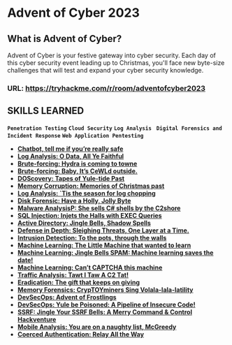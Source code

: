 # Advent of Cyber 2023

## What is Advent of Cyber?
Advent of Cyber is your festive gateway into cyber security. Each day of this cyber security event leading up to Christmas, you'll face new byte-size challenges that will test and expand your cyber security knowledge.

### URL: https://tryhackme.com/r/room/adventofcyber2023

## SKILLS LEARNED
**`Penetration Testing`** **`Cloud Security`** **`Log Analysis
`** **`Digital Forensics and Incident Response`** **`Web Application Pentesting`**

- **[Chatbot, tell me if you’re really safe](https://medium.com/@hhphu/tryhackme-advent-of-cyber-2023-day-1-chatbot-tell-me-if-youre-really-safe-a17a1b08ebaf)**
- **[Log Analysis: O Data, All Ye Faithful](https://medium.com/@hhphu/tryhackme-advent-of-cyber-2023-day-2-log-analysis-o-data-all-ye-faithful-2c014fec871b)**
- **[Brute-forcing: Hydra is coming to towne](https://medium.com/@hhphu/tryhackme-advent-of-cyber-2023-day-3-brute-forcing-hydra-is-coming-to-town-b7069e1c6dbb)**
- **[Brute-forcing: Baby, It’s CeWLd outside.](https://medium.com/@hhphu/tryhackme-advent-of-cyber-2023-day-4-brute-forcing-baby-its-cewld-outside-5d9873cbfd6f)**
- **[DOScovery: Tapes of Yule-tide Past](https://medium.com/@hhphu/tryhackme-advent-of-cyber-2023-day-5-doscovery-tapes-of-yule-tide-past-90eb327a1727)**
- **[Memory Corruption: Memories of Christmas past](https://medium.com/@hhphu/tryhackme-advent-of-cyber-2023-day-6-memory-corruption-memories-of-christmas-past-138d10a6ea32)**
- **[Log Analysis: `Tis the season for log chopping](https://medium.com/@hhphu/tryhackme-advent-of-cyber-2023-day-7-log-analysis-tis-the-season-for-log-chopping-63a4bd5dd106)**
- **[Disk Forensic: Have a Holly, Jolly Byte](https://medium.com/@hhphu/tryhackme-advent-of-cyber-2023-day-8-disk-forensic-have-a-holly-jolly-byte-fe87922649b2)**
- **[Malware AnalysisP: She sells C# shells by the C2shore](https://medium.com/@hhphu/tryhackme-advent-of-cyber-2023-day-9-malware-analysisp-she-sells-c-shells-by-the-c2shore-c2b9020a5485)**
- **[SQL Injection: Injets the Halls with EXEC Queries](https://medium.com/@hhphu/tryhackme-advent-of-cyber-2023-day-10-sql-injection-injets-the-halls-with-exec-queries-1f9aa9cd4ead)**
- **[Active Directory: Jingle Bells, Shadow Spells](https://medium.com/@hhphu/tryhackme-advent-of-cyber-2023-day-11-active-directory-jingle-bells-shadow-spells-c463c660d462)**
- **[Defense in Depth: Sleighing Threats, One Layer at a Time.](https://medium.com/@hhphu/tryhackme-advent-of-cyber-2023-day-11-defense-in-depth-sleighing-threats-one-layer-at-a-time-849cf4e2a00c)**
- **[Intrusion Detection: To the pots, through the walls](https://medium.com/@hhphu/tryhackme-advent-of-cyber-2023-day-13-intrusion-detection-to-the-pots-through-the-walls-1d7338de213a)**
- **[Machine Learning: The Little Machine that wanted to learn](https://medium.com/@hhphu/tryhackme-advent-of-cyber-2023-day-14-machine-learning-the-little-machine-that-wanted-to-515df850bdad)**
- **[Machine Learning: Jingle Bells SPAM: Machine learning saves the date!](https://medium.com/@hhphu/tryhackme-advent-of-cyber-2023-day-16-machine-learning-jingle-bells-spam-machine-learning-0a0f6b820cd8)**
- **[Machine Learning: Can’t CAPTCHA this machine](https://medium.com/@hhphu/tryhackme-advent-of-cyber-2023-day-16-machine-learning-cant-captcha-this-machine-55e139ee0825)**
- **[Traffic Analysis: Tawt I Taw A C2 Tat!](https://medium.com/@hhphu/tryhackme-advent-of-cyber-2023-day-17-traffic-analysis-tawt-i-taw-a-c2-tat-f006144123b4)**
- **[Eradication: The gift that keeps on giving](https://medium.com/@hhphu/tryhackme-advent-of-cyber-2023-day-18-eradication-the-gift-that-keeps-on-giving-610ef7122b90)**
- **[Memory Forensics: CrypTOYminers Sing Volala-lala-latility](https://medium.com/@hhphu/tryhackme-advent-of-cyber-2023-day-19-memory-forensics-cryptoyminers-sing-dd9e9535d3c3)**
- **[DevSecOps: Advent of Frostlings](https://medium.com/@hhphu/tryhackme-advent-of-cyber-2023-day-20-devsecops-advent-of-frostlings-151309650a27)**
- **[DevSecOps: Yule be Poisoned: A Pipeline of Insecure Code!](https://medium.com/@hhphu/tryhackme-advent-of-cyber-2023-day-21-devsecops-yule-be-poisoned-a-pipeline-of-insecure-code-0433ca0768dd)**
- **[SSRF: Jingle Your SSRF Bells: A Merry Command & Control Hackventure](https://medium.com/@hhphu/tryhackme-advent-of-cyber-2023-day-21-ssrf-jingle-your-ssrf-bells-a-merry-command-control-0dacd45e4edb)**
- **[Mobile Analysis: You are on a naughty list, McGreedy](https://medium.com/@hhphu/tryhackme-advent-of-cyber-2023-day-24-mobile-analysis-you-are-on-a-naughty-list-mcgreedy-1b61ac0b4b4e)**
- **[Coerced Authentication: Relay All the Way](https://medium.com/@hhphu/tryhackme-advent-of-cyber-2023-day-23-coerced-authentication-relay-all-the-way-5c165fad4bdf)**


